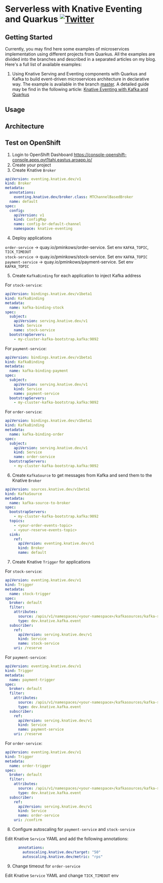 # Serverless with Knative Eventing and Quarkus [![Twitter](https://img.shields.io/twitter/follow/piotr_minkowski.svg?style=social&logo=twitter&label=Follow%20Me)](https://twitter.com/piotr_minkowski)

## Getting Started
Currently, you may find here some examples of microservices implementation using different projects from Quarkus. All the examples are divided into the branches and described in a separated articles on my blog. Here's a full list of available examples:
1. Using Knative Serving and Eventing components with Quarkus and Kafka to build event-driven microservices architecture in declarative way. The example is available in the branch [master](https://github.com/piomin/sample-quarkus-serverless-kafka/tree/master). A detailed guide may be find in the following article: [Knative Eventing with Kafka and Quarkus](https://piotrminkowski.com/2021/03/31/knative-eventing-with-kafka-and-quarkus/)

## Usage

## Architecture

## Test on OpenShift

1. Login to OpenShift Dashboard https://console-openshift-console.apps.qyt1tahi.eastus.aroapp.io/
2. Create your project
3. Create Knative `Broker`

```yaml
apiVersion: eventing.knative.dev/v1
kind: Broker
metadata:
  annotations:
    eventing.knative.dev/broker.class: MTChannelBasedBroker
  name: default
spec:
  config:
    apiVersion: v1
    kind: ConfigMap
    name: config-br-default-channel
    namespace: knative-eventing
```

4. Deploy applications

`order-service` -> quay.io/pminkows/order-service. Set env `KAFKA_TOPIC`, `TICK_TIMEOUT` \
`stock-service` -> quay.io/pminkows/stock-service. Set env `KAFKA_TOPIC` \
`payment-service` -> quay.io/pminkows/payment-service. Set env `KAFKA_TOPIC`

5. Create `KafkaBinding` for each application to inject Kafka address

For `stock-service`:
```yaml
apiVersion: bindings.knative.dev/v1beta1
kind: KafkaBinding
metadata:
  name: kafka-binding-stock
spec:
  subject:
    apiVersion: serving.knative.dev/v1
    kind: Service
    name: stock-service
  bootstrapServers:
    - my-cluster-kafka-bootstrap.kafka:9092
```
For `payment-service`:
```yaml
apiVersion: bindings.knative.dev/v1beta1
kind: KafkaBinding
metadata:
  name: kafka-binding-payment
spec:
  subject:
    apiVersion: serving.knative.dev/v1
    kind: Service
    name: payment-service
  bootstrapServers:
    - my-cluster-kafka-bootstrap.kafka:9092
```
For `order-service`:
```yaml
apiVersion: bindings.knative.dev/v1beta1
kind: KafkaBinding
metadata:
  name: kafka-binding-order
spec:
  subject:
    apiVersion: serving.knative.dev/v1
    kind: Service
    name: order-service
  bootstrapServers:
    - my-cluster-kafka-bootstrap.kafka:9092
```

6. Create `KafkaSource` to get messages from Kafka and send them to the Knative `Broker`

```yaml
apiVersion: sources.knative.dev/v1beta1
kind: KafkaSource
metadata:
  name: kafka-source-to-broker
spec:
  bootstrapServers:
    - my-cluster-kafka-bootstrap.kafka:9092
  topics:
    - <your-order-events-topic>
    - <your-reserve-events-topic>
  sink:
    ref:
      apiVersion: eventing.knative.dev/v1
      kind: Broker
      name: default
```

7. Create Knative `Trigger` for applications

For `stock-service`:
```yaml
apiVersion: eventing.knative.dev/v1
kind: Trigger
metadata:
  name: stock-trigger
spec:
  broker: default
  filter:
    attributes:
      source: /apis/v1/namespaces/<your-namespace>/kafkasources/kafka-source-to-broker#<your-topic>
      type: dev.knative.kafka.event
  subscriber:
    ref:
      apiVersion: serving.knative.dev/v1
      kind: Service
      name: stock-service
    uri: /reserve
```

For `payment-service`:
```yaml
apiVersion: eventing.knative.dev/v1
kind: Trigger
metadata:
  name: payment-trigger
spec:
  broker: default
  filter:
    attributes:
      source: /apis/v1/namespaces/<your-namespace>/kafkasources/kafka-source-to-broker#<your-topic>
      type: dev.knative.kafka.event
  subscriber:
    ref:
      apiVersion: serving.knative.dev/v1
      kind: Service
      name: payment-service
    uri: /reserve
```

For `order-service`:
```yaml
apiVersion: eventing.knative.dev/v1
kind: Trigger
metadata:
  name: order-trigger
spec:
  broker: default
  filter:
    attributes:
      source: /apis/v1/namespaces/<your-namespace>/kafkasources/kafka-source-to-broker#<your-topic>
      type: dev.knative.kafka.event
  subscriber:
    ref:
      apiVersion: serving.knative.dev/v1
      kind: Service
      name: order-service
    uri: /confirm
```

8. Configure autoscaling for `payment-service` and `stock-service`

Edit Knative `Service` YAML and add the following annotations:
```yaml
      annotations:
        autoscaling.knative.dev/target: "50"
        autoscaling.knative.dev/metric: "rps"
```

9. Change timeout for `order-service`

Edit Knative `Service` YAML and change `TICK_TIMEOUT` env